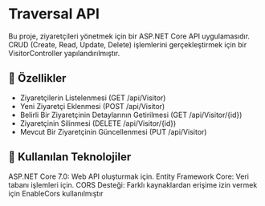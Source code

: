 # Traversal API

Bu proje, ziyaretçileri yönetmek için bir ASP.NET Core API uygulamasıdır. CRUD (Create, Read, Update, Delete) işlemlerini gerçekleştirmek için bir VisitorController yapılandırılmıştır.

## 🚀 Özellikler

- Ziyaretçilerin Listelenmesi (GET /api/Visitor)
- Yeni Ziyaretçi Eklenmesi (POST /api/Visitor)
- Belirli Bir Ziyaretçinin Detaylarının Getirilmesi (GET /api/Visitor/{id})
- Ziyaretçinin Silinmesi (DELETE /api/Visitor/{id})
- Mevcut Bir Ziyaretçinin Güncellenmesi (PUT /api/Visitor)
  
## 📂 Kullanılan Teknolojiler
ASP.NET Core 7.0: Web API oluşturmak için.
Entity Framework Core: Veri tabanı işlemleri için.
CORS Desteği: Farklı kaynaklardan erişime izin vermek için EnableCors kullanılmıştır
